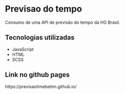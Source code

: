 # Previsao do tempo
Consumo de uma API de previsão do tempo da HG Brasil.<br>
<h2>Tecnologias utilizadas</h2>
<ul>
  <li>
    JavaScript
  </li>
  <li>
    HTML
  </li>
  <li>
    SCSS
  </li>
</ul>
<h2>Link no github pages</h2>
https://previsaotimebetim.github.io/
